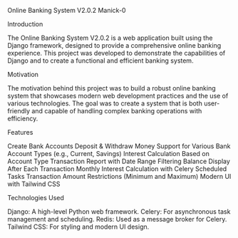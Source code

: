 Online Banking System V2.0.2
Manick-0

Introduction

The Online Banking System V2.0.2 is a web application built using the Django framework, designed to provide a comprehensive online banking experience. This project was developed to demonstrate the capabilities of Django and to create a functional and efficient banking system.

Motivation

The motivation behind this project was to build a robust online banking system that showcases modern web development practices and the use of various technologies. The goal was to create a system that is both user-friendly and capable of handling complex banking operations with efficiency.

Features

Create Bank Accounts
Deposit & Withdraw Money
Support for Various Bank Account Types (e.g., Current, Savings)
Interest Calculation Based on Account Type
Transaction Report with Date Range Filtering
Balance Display After Each Transaction
Monthly Interest Calculation with Celery Scheduled Tasks
Transaction Amount Restrictions (Minimum and Maximum)
Modern UI with Tailwind CSS


Technologies Used

Django: A high-level Python web framework.
Celery: For asynchronous task management and scheduling.
Redis: Used as a message broker for Celery.
Tailwind CSS: For styling and modern UI design.




